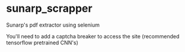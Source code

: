 # sunarp_scrapper
Sunarp's pdf extractor using selenium

You'll need to add a captcha breaker to access the site (recommended tensorflow pretrained CNN's)
